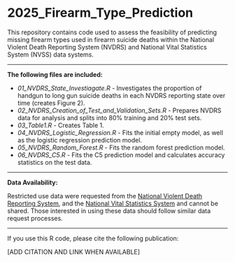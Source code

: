# 2025_Firearm_Type_Prediction

This repository contains code used to assess the feasibility of predicting missing firearm types used in firearm suicide deaths within the National Violent Death Reporting System (NVDRS) and National Vital Statistics System (NVSS) data systems. 

--------------
**The following files are included:**

- *01_NVDRS_State_Investiagate.R* - Investigates the proportion of handgun to long gun suicide deaths in each NVDRS reporting state over time (creates Figure 2). 
- *02_NVDRS_Creation_of_Test_and_Validation_Sets.R* - Prepares NVDRS data for analysis and splits into 80% training and 20% test sets. 
- *03_Table1.R* - Creates Table 1. 
- *04_NVDRS_Logistic_Regression.R* - Fits the initial empty model, as well as the logistic regression prediction model. 
- *05_NVDRS_Random_Forest.R* - Fits the random forest prediction model. 
- *06_NVDRS_C5.R* - Fits the C5 prediction model and calculates accuracy statistics on the test data. 

--------------
**Data Availability:**

Restricted use data were requested from the [National Violent Death Reporting System](https://www.cdc.gov/nvdrs/about/nvdrs-data-access.html), and the [National Vital Statistics System](https://www.cdc.gov/nchs/nvss/nvss-restricted-data.htm) and cannot be shared. Those interested in using these data should follow similar data request processes.

___

If you use this R code, please cite the following publication:

[ADD CITATION AND LINK WHEN AVAILABLE]
